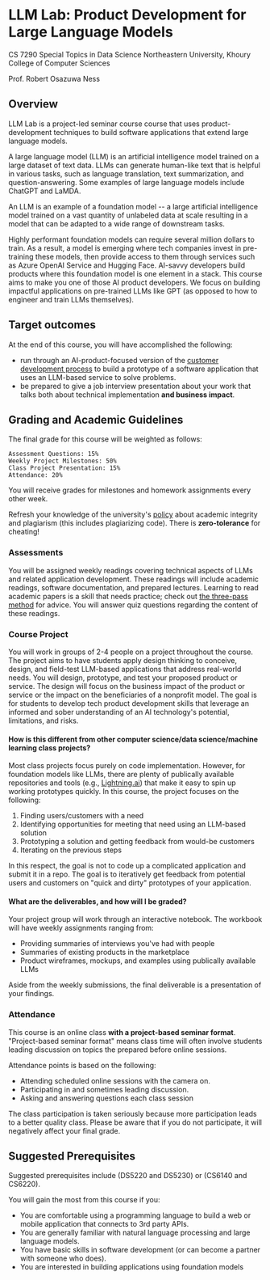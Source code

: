 # LLM Lab: Product Development for Large Language Models

CS 7290 Special Topics in Data Science
Northeastern University, Khoury College of Computer Sciences

Prof. Robert Osazuwa Ness

## Overview

LLM Lab is a project-led seminar course course that uses product-development techniques to build software applications that extend large language models.

A large language model (LLM) is an artificial intelligence model trained on a large dataset of text data.
LLMs can generate human-like text that is helpful in various tasks, such as language translation, text summarization, and question-answering.
Some examples of large language models include ChatGPT and LaMDA.

An LLM is an example of a foundation model -- a large artificial intelligence model trained on a vast quantity of unlabeled data at scale resulting in a model that can be adapted to a wide range of downstream tasks.

Highly performant foundation models can require several million dollars to train.
As a result, a model is emerging where tech companies invest in pre-training these models, then provide access to them through services such as Azure OpenAI Service and Hugging Face.
AI-savvy developers build products where this foundation model is one element in a stack.
This course aims to make you one of those AI product developers.
We focus on building impactful applications on pre-trained LLMs like GPT (as opposed to how to engineer and train LLMs themselves).

## Target outcomes

At the end of this course, you will have accomplished the following:

* run through an AI-product-focused version of the [customer development process](https://en.wikipedia.org/wiki/Customer_development) to build a prototype of a software application that uses an LLM-based service to solve problems.
* be prepared to give a job interview presentation about your work that talks both about technical implementation **and business impact**.

## Grading and Academic Guidelines

The final grade for this course will be weighted as follows:

    Assessment Questions: 15%
    Weekly Project Milestones: 50%
    Class Project Presentation: 15%
    Attendance: 20%

You will receive grades for milestones and homework assignments every other week.

Refresh your knowledge of the university's [policy](http://www.northeastern.edu/osccr/academic-integrity-policy/) about academic integrity and plagiarism (this includes plagiarizing code).  There is **zero-tolerance** for cheating!

### Assessments

You will be assigned weekly readings covering technical aspects of LLMs and related application development.
These readings will include academic readings, software documentation, and prepared lectures.
Learning to read academic papers is a skill that needs practice; check out [the three-pass method](https://web.stanford.edu/class/ee384m/Handouts/HowtoReadPaper.pdf) for advice.
You will answer quiz questions regarding the content of these readings.

### Course Project

You will work in groups of 2-4 people on a project throughout the course.
The project aims to have students apply design thinking to conceive, design, and field-test LLM-based applications that address real-world needs.
You will design, prototype, and test your proposed product or service.
The design will focus on the business impact of the product or service or the impact on the beneficiaries of a nonprofit model.
The goal is for students to develop tech product development skills that leverage an informed and sober understanding of an AI technology's potential, limitations, and risks.

#### How is this different from other computer science/data science/machine learning class projects?

Most class projects focus purely on code implementation.
However, for foundation models like LLMs, there are plenty of publically available repositories and tools (e.g., [Lightning.ai](https://lightning.ai/)) that make it easy to spin up working prototypes quickly.
In this course, the project focuses on the following:

1.  Finding users/customers with a need
2.  Identifying opportunities for meeting that need using an LLM-based solution
3.  Prototyping a solution and getting feedback from would-be customers
4.  Iterating on the previous steps

In this respect, the goal is not to code up a complicated application and submit it in a repo.
The goal is to iteratively get feedback from potential users and customers on "quick and dirty" prototypes of your application.

#### What are the deliverables, and how will I be graded?

Your project group will work through an interactive notebook.
The workbook will have weekly assignments ranging from:

* Providing summaries of interviews you've had with people 
* Summaries of existing products in the marketplace
* Product wireframes, mockups, and examples using publically available LLMs

Aside from the weekly submissions, the final deliverable is a presentation of your findings.

### Attendance

This course is an online class **with a project-based seminar format**.  "Project-based seminar format" means class time will often involve students leading discussion on topics the prepared before online sessions.

Attendance points is based on the following:

* Attending scheduled online sessions with the camera on.
* Participating in and sometimes leading discussion.
* Asking and answering questions each class session

The class participation is taken seriously because more participation leads to a better quality class.  Please be aware that if you do not participate, it will negatively affect your final grade.

## Suggested Prerequisites

Suggested prerequisites include (DS5220 and DS5230) or (CS6140 and CS6220).

You will gain the most from this course if you:

* You are comfortable using a programming language to build a web or mobile application that connects to 3rd party APIs.
* You are generally familiar with natural language processing and large language models.
* You have basic skills in software development (or can become a partner with someone who does).
* You are interested in building applications using foundation models
